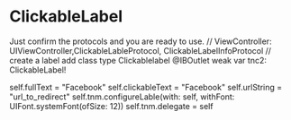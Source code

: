 # ClickableLabel

Just confirm the protocols and you are ready to use.
// ViewController: UIViewController,ClickableLableProtocol, ClickableLabelInfoProtocol
// create a label add class type Clickablelabel
@IBOutlet weak var tnc2: ClickableLabel!

self.fullText = "Facebook"
self.clickableText = "Facebook"
self.urlString = "url_to_redirect"
self.tnm.configureLable(with: self, withFont: UIFont.systemFont(ofSize: 12))
self.tnm.delegate = self
